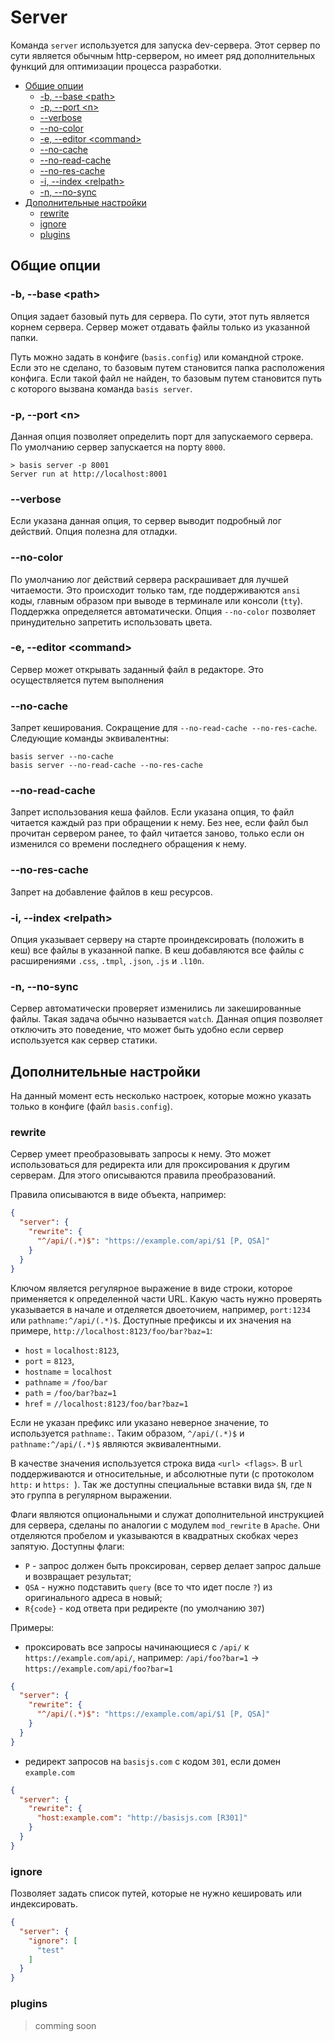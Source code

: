# Server

Команда `server` используется для запуска dev-сервера. Этот сервер по сути является обычным http-сервером, но имеет ряд дополнительных функций для оптимизации процесса разработки.

<!-- MarkdownTOC -->

- [Общие опции](#Общие-опции)
  - [-b, --base &lt;path>](#-b---base-ltpath)
  - [-p, --port &lt;n>](#-p---port-ltn)
  - [--verbose](#--verbose)
  - [--no-color](#--no-color)
  - [-e, --editor &lt;command>](#-e---editor-ltcommand)
  - [--no-cache](#--no-cache)
  - [--no-read-cache](#--no-read-cache)
  - [--no-res-cache](#--no-res-cache)
  - [-i, --index &lt;relpath>](#-i---index-ltrelpath)
  - [-n, --no-sync](#-n---no-sync)
- [Дополнительные настройки](#Дополнительные-настройки)
  - [rewrite](#rewrite)
  - [ignore](#ignore)
  - [plugins](#plugins)

<!-- /MarkdownTOC -->

## Общие опции

### -b, --base &lt;path>

Опция задает базовый путь для сервера. По сути, этот путь является корнем сервера. Сервер может отдавать файлы только из указанной папки.

Путь можно задать в конфиге (`basis.config`) или командной строке. Если это не сделано, то базовым путем становится папка расположения конфига. Если такой файл не найден, то базовым путем становится путь с которого вызвана команда `basis server`.

### -p, --port &lt;n>

Данная опция позволяет определить порт для запускаемого сервера. По умолчанию сервер запускается на порту `8000`.

```
> basis server -p 8001
Server run at http://localhost:8001
```

### --verbose

Если указана данная опция, то сервер выводит подробный лог действий. Опция полезна для отладки.

### --no-color

По умолчанию лог действий сервера раскрашивает для лучшей читаемости. Это происходит только там, где поддерживаются `ansi` коды, главным образом при выводе в терминале или консоли (`tty`). Поддержка определяется автоматически. Опция `--no-color` позволяет принудительно запретить использовать цвета.

### -e, --editor &lt;command>

Сервер может открывать заданный файл в редакторе. Это осуществляется путем выполнения

### --no-cache

Запрет кеширования. Сокращение для `--no-read-cache --no-res-cache`. Следующие команды эквивалентны:

```
basis server --no-cache
basis server --no-read-cache --no-res-cache
```

### --no-read-cache

Запрет использования кеша файлов. Если указана опция, то файл читается каждый раз при обращении к нему. Без нее, если файл был прочитан сервером ранее, то файл читается заново, только если он изменился со времени последнего обращения к нему.

### --no-res-cache

Запрет на добавление файлов в кеш ресурсов.

### -i, --index &lt;relpath>

Опция указывает серверу на старте проиндексировать (положить в кеш) все файлы в указанной папке. В кеш добавляются все файлы с расширениями `.css`, `.tmpl`, `.json`, `.js` и `.l10n`.

### -n, --no-sync

Сервер автоматически проверяет изменились ли закешированные файлы. Такая задача обычно называется `watch`. Данная опция позволяет отключить это поведение, что может быть удобно если сервер используется как сервер статики.

## Дополнительные настройки

На данный момент есть несколько настроек, которые можно указать только в конфиге (файл `basis.config`).

### rewrite

Сервер умеет преобразовывать запросы к нему. Это может использоваться для редиректа или для проксирования к другим серверам. Для этого описываются правила преобразований.

Правила описываются в виде объекта, например:

```json
{
  "server": {
    "rewrite": {
      "^/api/(.*)$": "https://example.com/api/$1 [P, QSA]"
    }
  }
}
```

Ключом является регулярное выражение в виде строки, которое применяется к определенной части URL. Какую часть нужно проверять указывается в начале и отделяется двоеточием, например, `port:1234` или `pathname:^/api/(.*)$`. Доступные префиксы и их значения на примере, `http://localhost:8123/foo/bar?baz=1`:

- `host` = `localhost:8123`,
- `port` = `8123`,
- `hostname` = `localhost`
- `pathname` = `/foo/bar`
- `path` = `/foo/bar?baz=1`
- `href` = `//localhost:8123/foo/bar?baz=1`

Если не указан префикс или указано неверное значение, то используется `pathname:`. Таким образом, `^/api/(.*)$` и `pathname:^/api/(.*)$` являются эквивалентными.

В качестве значения используется строка вида `<url> <flags>`. В `url` поддерживаются и относительные, и абсолютные пути (с протоколом `http:` и `https: `). Так же доступны специальные вставки вида `$N`, где `N` это группа в регулярном выражении.

Флаги являются опциональными и служат дополнительной инструкцией для сервера, сделаны по аналогии с модулем `mod_rewrite` в `Apache`. Они отделяются пробелом и указываются в квадратных скобках через запятую. Доступны флаги:

- `P` - запрос должен быть проксирован, сервер делает запрос дальше и возвращает результат;
- `QSA` - нужно подставить `query` (все то что идет после `?`) из оригинального адреса в новый;
- `R{code}` - код ответа при редиректе (по умолчанию `307`)

Примеры:

- проксировать все запросы начинающиеся с `/api/` к `https://example.com/api/`, например: `/api/foo?bar=1` → `https://example.com/api/foo?bar=1`
```json
{
  "server": {
    "rewrite": {
      "^/api/(.*)$": "https://example.com/api/$1 [P, QSA]"
    }
  }
}
```
- редирект запросов на `basisjs.com` с кодом `301`, если домен `example.com`
```json
{
  "server": {
    "rewrite": {
      "host:example.com": "http://basisjs.com [R301]"
    }
  }
}
```

### ignore

Позволяет задать список путей, которые не нужно кешировать или индексировать.

```json
{
  "server": {
    "ignore": [
      "test"
    ]
  }
}
```

### plugins

> comming soon
